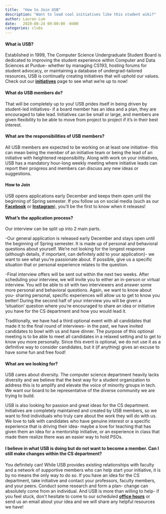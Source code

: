 ```yaml
---
title:  "How to Join USB"
description: "Want to lead cool initiatives like this student wiki?"
author: Lauren Lum
date:   2020-08-24 09:00:00 -0400
categories: clubs
---
```


#### What is USB?

Established in 1999, The Computer Science Undergraduate Student Board is dedicated to improving the student experience within Computer and Data Sciences at Purdue- whether by managing CS193, hosting forums for student advocacy, or maintaining a database of undergrad-tailored resources, USB is continually creating initiatives that will uphold our values. Check out our **[initiatives](https://purdueusb.com/initiatives)** page to see what we’re up to now!

#### What do USB members do?

That will be completely up to you! USB prides itself in being driven by student-led initiatives- if a board member has an idea and a plan, they are encouraged to take lead. Initiatives can be small or large, and members are given flexibility to be able to move from project to project if it’s in their best interest.

#### What are the responsibilities of USB members?

All USB members are expected to be working on at least one initiative- this can mean being the member of an initiative team or being the lead of an initiative with heightened responsibility. Along with work on your initiatives, USB has a mandatory hour-long weekly meeting where initiative leads can report their progress and members can discuss any new ideas or suggestions.

#### How to Join
USB opens applications early December and keeps them open until the beginning of Spring semester. If you follow us on social media (such as our **[Facebook](https://www.facebook.com/purdueusb)** or **[Instagram](https://instagram.com/purdueusb)**), you’ll be the first to know when it releases!

#### What’s the application process?

Our interview can be split up into 2 main parts.

-Our general application is released early December and stays open until the beginning of Spring semester. It is made up of personal and behavioral questions about yourself. We’re not looking for the longest response (although details, if important, can definitely add to your application)- we want to see what you’re passionate about. If possible, give us a specific situation that or personal experience relates to the question. 

-Final interview offers will be sent out within the next two weeks. After scheduling your interview, we will invite you to either an in-person or virtual interview. You will be able to sit with two interviewers and answer some more personal and behavioral questions. Again, we want to know about you- sharing personal, specific experiences will allow us to get to know you better! During the second half of your interview you will be given a ‘situation’ question where you’re encouraged to share an idea or initiative you have for the CS department and how you would lead it.

Traditionally, we have had a third optional event with all candidates that made it to the final round of interviews- in the past, we have invited candidates to bowl with us and have dinner. The purpose of this optional meeting is to be able to meet all candidates in a relaxed setting and to get to know you more personally. Since this event is optional, we do not use it as a definitive way to consider candidates, but it (if anything) gives an excuse to have some fun and free food!


#### What are we looking for?

USB cares about diversity. The computer science department heavily lacks diversity and we believe that the best way for a student organization to address this is to amplify and elevate the voice of minority groups in tech. We want our board to be representative of the diverse community we are trying to build.

USB is also looking for passion and great ideas for the CS department. Initiatives are completely maintained and created by USB members, so we want to find individuals who truly care about the work they will do with us. We love to talk with candidates who have genuine interest or a specific experience that is driving their idea- maybe a love for teaching that has given them an idea for a mentorship initiative, or an experience in class that made them realize there was an easier way to hold PSOs. 

#### I believe in what USB is doing but do not want to become a member. Can I still make changes within the CS department?

You definitely can! While USB provides existing relationships with faculty and a network of supportive members who can help start your initiative, it is by no means the only way to do so. If you have an idea for the CS department, take initiative and contact your professors, faculty members, and your peers. Conduct some research and form a plan- change can absolutely come from an individual. And USB is more than willing to help- if you feel stuck, don't hesitate to come to our scheduled **[office hours](https://purdueusb.com/officehours)** or send us an email about your idea and we will share any helpful resources we have!